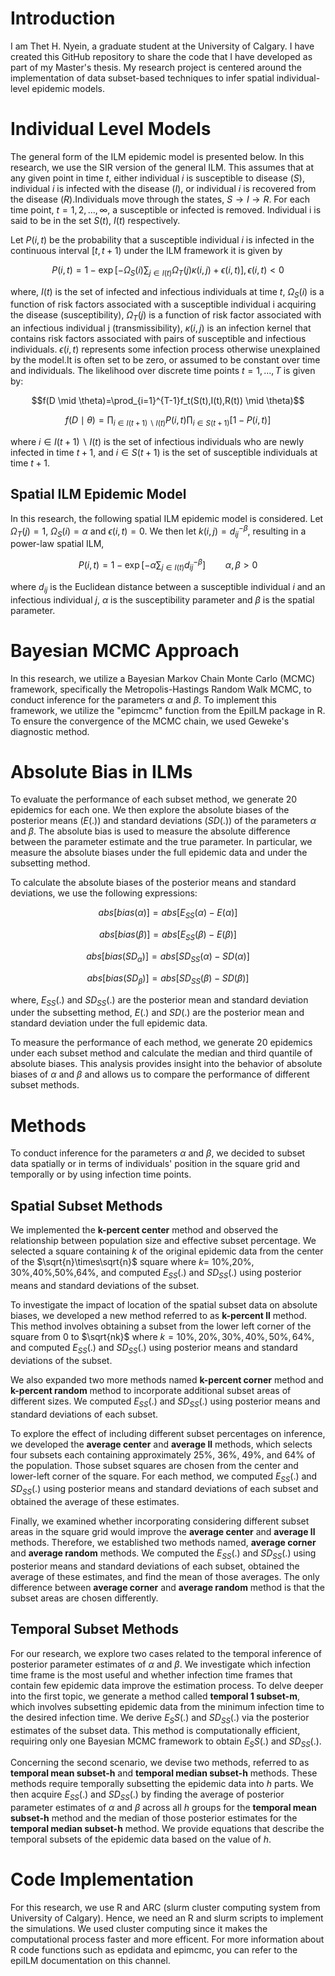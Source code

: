 # Introduction

I am Thet H. Nyein, a graduate student at the University of Calgary. I have created this GitHub repository to share the code that 
I have developed as part of my Master's thesis. My research project is centered around the implementation of data subset-based techniques to 
infer spatial individual-level epidemic models.

# Individual Level Models

The general form of the ILM epidemic model is presented below. In this research, we use the SIR version of the general ILM. 
This assumes that at any given point in time $t$, either individual $i$ is susceptible to disease $(S)$, individual $i$ is infected with the disease $(I)$, 
or individual $i$ is recovered from the disease $(R)$.Individuals move through the states, $S \rightarrow I \rightarrow R$.
For each time point, $t=1,2,...,\infty$, a susceptible or infected is removed. 
Individual i is said to be in the set $S(t)$, $I(t)$ respectively.

Let $P(i,t)$ be the probability that a susceptible individual $i$ is infected in the continuous interval $[t,t+1)$ under the ILM framework it is given by 

$$P(i,t)=1-\exp[{-\Omega_{S}(i)\sum_{j \in I(t)}\Omega_{T}(j)\kappa(i,j)}+\epsilon(i,t)],\epsilon(i,t)<0$$

where, $I(t)$ is the set of infected and infectious individuals at time $t$, $\Omega_{S}(i)$ 
is a function of risk factors associated with a susceptible individual i acquiring the disease (susceptibility), 
$\Omega_{T}(j)$ is a function of risk factor associated with an infectious individual j (transmissibility), 
$\kappa(i,j)$ is an infection kernel that contains risk factors associated with pairs of susceptible and infectious individuals. $\epsilon(i,t)$ 
represents some infection process otherwise unexplained by the model.It is often set to be zero, or assumed to be constant over time and individuals. 
The likelihood over discrete time points $t=1,...,T$ is given by:

$$f(D \mid \theta)=\prod_{i=1}^{T-1}f_t(S(t),I(t),R(t)) \mid \theta)$$


$$f(D \mid \theta)=\prod_{i\in I(t+1)\backslash I(t)}P(i,t)\prod_{i\in S(t+1)}[1-P(i,t)] $$

where $i\in I(t+1)\backslash I(t)$ is the set of infectious individuals who are newly infected in time $t+1$, and $i\in S(t+1)$ is the set of susceptible individuals at time $t+1$.

## Spatial ILM Epidemic Model
In this research, the following spatial ILM epidemic model is considered. Let $\Omega_{T}(j)=1$, $\Omega_{S}(i)=\alpha$ and $\epsilon(i,t)=0$. We then let $k(i,j)=d_{ij}^{-\beta}$,  resulting in a power-law spatial ILM,

$$P(i,t)=1-\exp[{-\alpha\sum_{j \in I(t)} d_{ij}^{-\beta}}] \qquad \alpha,\beta>0$$

where $d_{ij}$ is the Euclidean distance between a susceptible individual $i$ and an infectious individual $j$, 
$\alpha$ is the susceptibility parameter and $\beta$ is the spatial parameter.

# Bayesian MCMC Approach
In this research, we utilize a Bayesian Markov Chain Monte Carlo (MCMC) framework, specifically the Metropolis-Hastings Random Walk MCMC, 
to conduct inference for the parameters $\alpha$ and $\beta$. To implement this framework, we utilize the "epimcmc" function from the EpiILM package in R.
To ensure the convergence of the MCMC chain, we used Geweke's diagnostic method. 

# Absolute Bias in ILMs 

To evaluate the performance of each subset method, we generate 20 epidemics for each one. 
We then explore the absolute biases of the posterior means $(E(.))$ and standard deviations $(SD(.))$ of the parameters $\alpha$ and $\beta$. 
The absolute bias is used to measure the absolute difference between the parameter estimate and the true parameter.
In particular, we measure the absolute biases under the full epidemic data and under the subsetting method.

To calculate the absolute biases of the posterior means and standard deviations, we use the following expressions:


$$
abs[bias(\alpha)]= abs[E_{SS}(\alpha)-E(\alpha)]
$$

$$
abs[bias(\beta)]= abs[E_{SS}(\beta)-E(\beta)]
$$

$$
abs[bias(SD_{\alpha} )]= abs[SD_{SS}(\alpha)-SD(\alpha) ]
$$

$$
abs[bias(SD_{\beta})]= abs[SD_{SS}(\beta)-SD(\beta) ]
$$

where, $E_{SS}(.)$ and $SD_{SS}(.)$ are the posterior mean and standard deviation under the subsetting method, $E(.)$ and $SD(.)$ are 
the posterior mean and standard deviation under the full epidemic data.

To measure the performance of each method, we generate 20 epidemics under each subset method and calculate the median and third quantile of absolute biases. 
This analysis provides insight into the behavior of absolute biases of $\alpha$ and $\beta$ and allows us to compare the performance of different subset methods.

# Methods

To conduct inference for the parameters $\alpha$ and $\beta$, we decided to subset data spatially or in terms of individuals' position in the square grid and temporally or 
by using infection time points.


## Spatial Subset Methods 


We implemented the **k-percent center** method and observed the relationship between population size and effective subset percentage. We selected a square containing $k%$ of the original epidemic data from the center of the $\sqrt{n}\times\sqrt{n}$ square where $k=$ 10%,20%, 30%,40%,50%,64%, and computed $E_{SS}(.)$ and $SD_{SS}(.)$ using posterior means and standard deviations of the subset.

To investigate the impact of location of the spatial subset data on absolute biases, we developed a new method referred to as **k-percent ll** method. This method involves obtaining a subset from the lower left corner of the square from 0 to $\sqrt{nk}$ where $k=10\%,20\%,30\%,40\%,50\%,64\%$, and computed $E_{SS}(.)$ and $SD_{SS}(.)$ using posterior means and standard deviations of the subset.

We also expanded two more methods named **k-percent corner** method and **k-percent random** method to incorporate additional subset areas of different sizes. We computed $E_{SS}(.)$ and $SD_{SS}(.)$ using posterior means and standard deviations of each subset.

To explore the effect of including different subset percentages on inference, we developed the **average center** and **average ll** methods, which selects four subsets each containing approximately 25%, 36%, 49%, and 64% of the population. Those subset squares are chosen from the center and lower-left corner of the square. For each method, we computed $E_{SS}(.)$ and $SD_{SS}(.)$ using posterior means and standard deviations of each subset and obtained the average of these estimates.

Finally, we examined whether incorporating considering different subset areas in the square grid would improve the **average center** and **average ll** methods. Therefore, we established two methods named, **average corner** and **average random** methods. We computed the $E_{SS}(.)$ and $SD_{SS}(.)$ using posterior means and standard deviations of each subset, obtained the average of these estimates, and find the mean of those averages. The only difference between **average corner** and **average random** method is that the subset areas are chosen differently.

## Temporal Subset Methods

For our research, we explore two cases related to the temporal inference of posterior parameter estimates of $\alpha$ and $\beta$. We investigate which infection time frame is the most useful and whether infection time frames that contain few epidemic data improve the estimation process. To delve deeper into the first topic, we generate a method called **temporal 1 subset-m**, which involves subsetting epidemic data from the minimum infection time to the desired infection time. We derive $E_SS(.)$ and $SD_{SS}(.)$ via the posterior estimates of the subset data. This method is computationally efficient, requiring only one Bayesian MCMC framework to obtain $E_SS(.)$ and $SD_{SS}(.)$.

Concerning the second scenario, we devise two methods, referred to as **temporal mean subset-h** and **temporal median subset-h** methods. These methods require temporally subsetting the epidemic data into $h$ parts. We then acquire $E_{SS}(.)$ and $SD_{SS}(.)$ by finding the average of posterior parameter estimates of $\alpha$ and $\beta$ across all $h$ groups for the **temporal mean subset-h** method and the median of those posterior estimates for the **temporal median subset-h** method. We provide equations that describe the temporal subsets of the epidemic data based on the value of $h$.

# Code Implementation

For this research, we use R and ARC (slurm cluster computing system from University of Calgary). Hence, we need an R and slurm scripts to implement the simulations. We used cluster computing since it makes the computational process faster and more efficent. For more information about R code functions such as epdidata and epimcmc, you can refer to the epiILM documentation on this channel.
